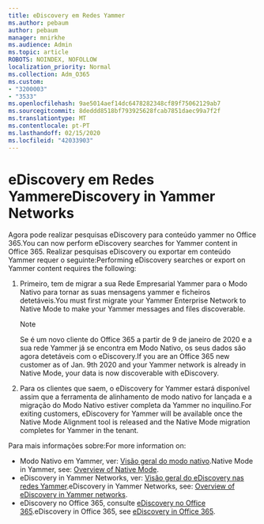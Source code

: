 ```yaml
---
title: eDiscovery em Redes Yammer
ms.author: pebaum
author: pebaum
manager: mnirkhe
ms.audience: Admin
ms.topic: article
ROBOTS: NOINDEX, NOFOLLOW
localization_priority: Normal
ms.collection: Adm_O365
ms.custom:
- "3200003"
- "3533"
ms.openlocfilehash: 9ae5014aef14dc6478282348cf89f75062129ab7
ms.sourcegitcommit: 8deddd8518bf793925628fcab7851daec99a7f2f
ms.translationtype: MT
ms.contentlocale: pt-PT
ms.lasthandoff: 02/15/2020
ms.locfileid: "42033903"
---
```

# <a name="ediscovery-in-yammer-networks"></a><span data-ttu-id="5f6b2-102">eDiscovery em Redes Yammer</span><span class="sxs-lookup"><span data-stu-id="5f6b2-102">eDiscovery in Yammer Networks</span></span>

<span data-ttu-id="5f6b2-103">Agora pode realizar pesquisas eDiscovery para conteúdo yammer no Office 365.</span><span class="sxs-lookup"><span data-stu-id="5f6b2-103">You can now perform eDiscovery searches for Yammer content in Office 365.</span></span>  <span data-ttu-id="5f6b2-104">Realizar pesquisas eDiscovery ou exportar em conteúdo Yammer requer o seguinte:</span><span class="sxs-lookup"><span data-stu-id="5f6b2-104">Performing eDiscovery searches or export on Yammer content requires the following:</span></span>

1. <span data-ttu-id="5f6b2-105">Primeiro, tem de migrar a sua Rede Empresarial Yammer para o Modo Nativo para tornar as suas mensagens yammer e ficheiros detetáveis.</span><span class="sxs-lookup"><span data-stu-id="5f6b2-105">You must first migrate your Yammer Enterprise Network to Native Mode to make your Yammer messages and files discoverable.</span></span>

   > [!NOTE] 
   ><span data-ttu-id="5f6b2-106">Se é um novo cliente do Office 365 a partir de 9 de janeiro de 2020 e a sua rede Yammer já se encontra em Modo Nativo, os seus dados são agora detetáveis com o eDiscovery.</span><span class="sxs-lookup"><span data-stu-id="5f6b2-106">If you are an Office 365 new customer as of Jan. 9th 2020 and your Yammer network is already in Native Mode, your data is now discoverable with eDiscovery.</span></span>

2. <span data-ttu-id="5f6b2-107">Para os clientes que saem, o eDiscovery for Yammer estará disponível assim que a ferramenta de alinhamento de modo nativo for lançada e a migração do Modo Nativo estiver completa da Yammer no inquilino.</span><span class="sxs-lookup"><span data-stu-id="5f6b2-107">For exiting customers, eDiscovery for Yammer will be available once the Native Mode Alignment tool is released and the Native Mode migration completes for Yammer in the tenant.</span></span>

<span data-ttu-id="5f6b2-108">Para mais informações sobre:</span><span class="sxs-lookup"><span data-stu-id="5f6b2-108">For more information on:</span></span>

- <span data-ttu-id="5f6b2-109">Modo Nativo em Yammer, ver: [Visão geral do modo nativo](https://docs.microsoft.com/yammer/configure-your-yammer-network/overview-native-mode).</span><span class="sxs-lookup"><span data-stu-id="5f6b2-109">Native Mode in Yammer, see: [Overview of Native Mode](https://docs.microsoft.com/yammer/configure-your-yammer-network/overview-native-mode).</span></span>
- <span data-ttu-id="5f6b2-110">eDiscovery in Yammer Networks, ver: [Visão geral do eDiscovery nas redes Yammer](https://docs.microsoft.com/en-us/yammer/manage-security-and-compliance/overview-of-ediscovery).</span><span class="sxs-lookup"><span data-stu-id="5f6b2-110">eDiscovery in Yammer Networks, see: [Overview of eDiscovery in Yammer networks](https://docs.microsoft.com/en-us/yammer/manage-security-and-compliance/overview-of-ediscovery).</span></span>
- <span data-ttu-id="5f6b2-111">eDiscovery no Office 365, consulte [eDiscovery no Office 365](https://docs.microsoft.com/en-us/microsoft-365/compliance/ediscovery).</span><span class="sxs-lookup"><span data-stu-id="5f6b2-111">eDiscovery in Office 365, see [eDiscovery in Office 365](https://docs.microsoft.com/en-us/microsoft-365/compliance/ediscovery).</span></span>
